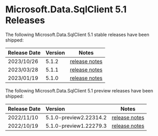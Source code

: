# Microsoft.Data.SqlClient 5.1 Releases

The following Microsoft.Data.SqlClient 5.1 stable releases have been shipped:

| Release Date | Version | Notes |
| :-- | :-- | :--: |
| 2023/10/26 | 5.1.2 | [release notes](5.1.2.md) |
| 2023/03/28 | 5.1.1 | [release notes](5.1.1.md) |
| 2023/01/19 | 5.1.0 | [release notes](5.1.0.md) |

The following Microsoft.Data.SqlClient 5.1 preview releases have been shipped:

| Release Date | Version | Notes |
| :-- | :-- | :--: |
| 2022/11/10 | 5.1.0-preview2.22314.2 | [release notes](5.1.0-preview2.md) |
| 2022/10/19 | 5.1.0-preview1.22279.3 | [release notes](5.1.0-preview1.md) |
